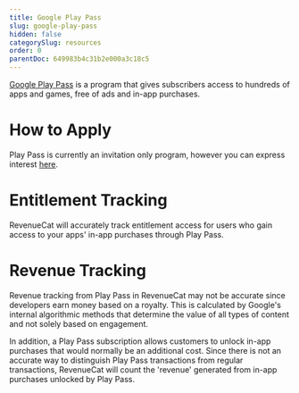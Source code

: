 ```yaml
---
title: Google Play Pass
slug: google-play-pass
hidden: false
categorySlug: resources
order: 0
parentDoc: 649983b4c31b2e000a3c18c5
---
```

[Google Play Pass](https://developer.android.com/google-play/guides/play-pass) is a program that gives subscribers access to hundreds of apps and games, free of ads and in-app purchases. 

# How to Apply
Play Pass is currently an invitation only program, however you can express interest [here](https://docs.google.com/forms/d/e/1FAIpQLSdmL0YkKrklqZHTcb6sVZLnSXA7Tf5TELppa0mx7tAn1x3AJA/viewform). 

# Entitlement Tracking
RevenueCat will accurately track entitlement access for users who gain access to your apps' in-app purchases through Play Pass.

# Revenue Tracking
Revenue tracking from Play Pass in RevenueCat may not be accurate since developers earn money based on a royalty. This is calculated by Google's internal algorithmic methods that determine the value of all types of content and not solely based on engagement. 

In addition, a Play Pass subscription allows customers to unlock in-app purchases that would normally be an additional cost. Since there is not an accurate way to distinguish Play Pass transactions from regular transactions, RevenueCat will count the 'revenue' generated from in-app purchases unlocked by Play Pass.